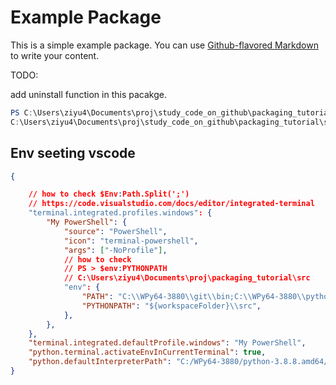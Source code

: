 # Example Package

This is a simple example package. You can use
[Github-flavored Markdown](https://guides.github.com/features/mastering-markdown/)
to write your content.

TODO:

add uninstall function in this pacakge.

```powershell
PS C:\Users\ziyu4\Documents\proj\study_code_on_github\packaging_tutorial> $env:PYTHONPATH
C:\Users\ziyu4\Documents\proj\study_code_on_github\packaging_tutorial\src;C:\Users\ziyu4\Documents\proj\study_code_on_github\packaging_tutorial\tests;
```

## Env seeting vscode

```json
{

    // how to check $Env:Path.Split(';')
    // https://code.visualstudio.com/docs/editor/integrated-terminal
    "terminal.integrated.profiles.windows": {
        "My PowerShell": {
            "source": "PowerShell",
            "icon": "terminal-powershell",
            "args": ["-NoProfile"],
            // how to check
            // PS > $env:PYTHONPATH
            // C:\Users\ziyu4\Documents\proj\packaging_tutorial\src
            "env": {
                "PATH": "C:\\WPy64-3880\\git\\bin;C:\\WPy64-3880\\python-3.8.8.amd64;C:\\WPy64-3880\\python-3.8.8.amd64\\Scripts",
                "PYTHONPATH": "${workspaceFolder}\\src",
            },
        },
    },
    "terminal.integrated.defaultProfile.windows": "My PowerShell",
    "python.terminal.activateEnvInCurrentTerminal": true,
    "python.defaultInterpreterPath": "C:/WPy64-3880/python-3.8.8.amd64/python.exe"
}
```
